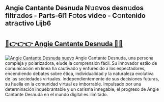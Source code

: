 ## Angie Cantante Desnuda N𝚞𝚎vos desn𝚞dos filtr𝚊dos - Parts-6l1 F𝚘tos vid𝚎o - C𝚘ntenido atr𝚊ctivo Lijb6

# <h2><a href="http://mb32wxn.tromn.icu/?c=Angie+Cantante+Desnuda">🔗👉👉👉 Angie Cantante Desnuda 🔗🔗</a></h2>

[![Angie Cantante Desnuda nuevo](https://i.imgur.com/pEAQMta.gif)](http://mb32wxn.tromn.icu/?c=Angie+Cantante+Desnuda)
Angie Cantante Desnuda, una persona compleja y polarizadora, elude la comprensión fácil. Su innovador estilo de comunicación en línea ha cautivado y enfurecido a los espectadores, encendiendo debates sobre ética, individualidad y la naturaleza evolutiva de las sociedades virtuales. Independientemente de sus decisiones futuras, su huella en la comunidad virtual es imborrable. Impulsado por una determinación inquebrantable y un carisma innegable, el progreso de Angie Cantante Desnuda en el mundo digital es ilimitado.
